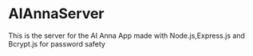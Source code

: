 # AIAnnaServer
This is the server for the AI Anna App made with Node.js,Express.js and Bcrypt.js for password safety
